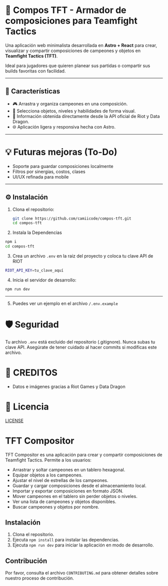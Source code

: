 # 🧩 Compos TFT - Armador de composiciones para Teamfight Tactics

Una aplicación web minimalista desarrollada en **Astro + React** para crear, visualizar y compartir composiciones de campeones y objetos en **Teamfight Tactics (TFT)**.

Ideal para jugadores que quieren planear sus partidas o compartir sus builds favoritas con facilidad.



---

## 🚀 Características

- 🎮 Arrastra y organiza campeones en una composición.
- 🧠 Selecciona objetos, niveles y habilidades de forma visual.
- 🔄 Información obtenida directamente desde la API oficial de Riot y Data Dragon.
- 🌐 Aplicación ligera y responsiva hecha con Astro.

---

# 💡 Futuras mejoras (To-Do)

- Soporte para guardar composiciones localmente
- Filtros por sinergias, costos, clases
- UI/UX refinada para mobile
 
---

## ⚙️ Instalación

1. Clona el repositorio:

   ```bash
   git clone https://github.com/camiicode/compos-tft.git
   cd compos-tft
   ```

2. Instala la Dependencias   

  ```bash
  npm i
  cd compos-tft
  ```
3. Crea un archivo `.env` en la raiz del proyecto y coloca tu clave API de RIOT

  ```bash
  RIOT_API_KEY=tu_clave_aquí
  ```

4. Inicia el servidor de desarrollo:

  ```bash
  npm run dev
  ```
---

5. Puedes ver un ejemplo en el archivo `/.env.example`

# 🛡️ Seguridad

Tu archivo `.env` está excluido del repositorio (.gitignore). Nunca subas tu clave API. Asegúrate de tener cuidado al hacer commits si modificas este archivo.

# 🧠 CREDITOS

- Datos e imágenes gracias a Riot Games y Data Dragon

# 📜 Licencia

[LICENSE](./LICENSE)

# TFT Compositor

TFT Compositor es una aplicación para crear y compartir composiciones de Teamfight Tactics. Permite a los usuarios:

- Arrastrar y soltar campeones en un tablero hexagonal.
- Equipar objetos a los campeones.
- Ajustar el nivel de estrellas de los campeones.
- Guardar y cargar composiciones desde el almacenamiento local.
- Importar y exportar composiciones en formato JSON.
- Mover campeones en el tablero sin perder objetos o niveles.
- Ver una lista de campeones y objetos disponibles.
- Buscar campeones y objetos por nombre.

## Instalación

1. Clona el repositorio.
2. Ejecuta `npm install` para instalar las dependencias.
3. Ejecuta `npm run dev` para iniciar la aplicación en modo de desarrollo.

## Contribución

Por favor, consulta el archivo `CONTRIBUTING.md` para obtener detalles sobre nuestro proceso de contribución.

